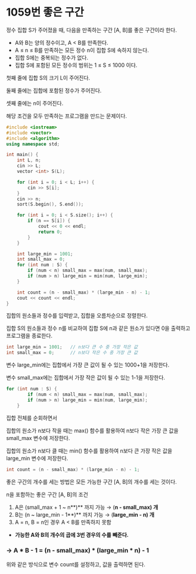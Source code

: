 # 1059번 좋은 구간

정수 집합 S가 주어졌을 때, 다음을 만족하는 구간 [A, B]를 좋은 구간이라 한다.

- A와 B는 양의 정수이고, A < B를 만족한다.
- A ≤ n ≤ B를 만족하는 모든 정수 n이 집합 S에 속하지 않는다.
- 집합 S에는 중복되는 정수가 없다.
- 집합 S에 포함된 모든 정수의 범위는 1 ≤ S ≤ 1000 이다.

첫째 줄에 집합 S의 크기 L이 주어진다.

둘째 줄에는 집합에 포함된 정수가 주어진다.

셋째 줄에는 n이 주어진다.

해당 조건을 모두 만족하는 프로그램을 만드는 문제이다.

```cpp
#include <iostream>
#include <vector>
#include <algorithm>
using namespace std;

int main() {
	int L, n;
	cin >> L;
	vector <int> S(L);

	for (int i = 0; i < L; i++) {
		cin >> S[i];
	}
	cin >> n;
	sort(S.begin(), S.end());

	for (int i = 0; i < S.size(); i++) {
		if (n == S[i]) {
			cout << 0 << endl;
			return 0;
		}
	}

	int large_min = 1001;
	int small_max = 0;
	for (int num : S) {
		if (num < n) small_max = max(num, small_max);
		if (num > n) large_min = min(num, large_min);
	}

	int count = (n - small_max) * (large_min - n) - 1;
	cout << count << endl;
}
```

집합의 원소들과 정수를 입력받고, 집합을 오름차순으로 정렬한다.

집합 S의 원소들과 정수 n를 비교하여 집합 S에 n과 같은 원소가 있다면 0을 출력하고 프로그램을 종료한다.

```cpp
int large_min = 1001;   // n보다 큰 수 중 가장 작은 값
int small_max = 0;      // n보다 작은 수 중 가장 큰 값
```

변수 large_min에는 집합에서 가장 큰 값이 될 수 있는 1000+1을 저장한다.

변수 small_max에는 집합에서 가장 작은 값이 될 수 있는 1-1을 저장한다.

```cpp
for (int num : S) {
		if (num < n) small_max = max(num, small_max);
		if (num > n) large_min = min(num, large_min);
	}
```

집합 전체를 순회하면서

집합의 원소가 n보다 작을 때는 max() 함수를 활용하여 n보다 작은 가장 큰 값을 small_max 변수에 저장한다.

집합의 원소가 n보다 클 때는 min() 함수를 활용하여 n보다 큰 가장 작은 값을 large_min 변수에 저장한다.

```cpp
int count = (n - small_max) * (large_min - n) - 1;
```

좋은 구간의 개수를 세는 방법은 모든 가능한 구간 [A, B]의 개수를 세는 것이다.

<aside>

n을 포함하는 좋은 구간 [A, B]의 조건

1. A은 (small_max + 1 ~ n**)** 까지 가능 → (**n - small_max) 개**
2. B는 (n ~ large_min - 1**)** 까지 가능    → (**large_min - n) 개**
3. A = n, B = n인 경우 A < B를 만족하지 못함
- **가능한 A와 B의 개수의 곱에 3번 경우의 수를 빼준다.**

### → **A * B - 1 = (n - small_max) * (large_min * n) - 1**

</aside>

위와 같은 방식으로 변수 count를 설정하고, 값을 출력하면 된다.